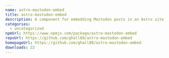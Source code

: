 ```yaml
---
name: astro-mastodon-embed
title: astro-mastodon-embed
description: A component for embedding Mastodon posts in an Astro site.
categories:
  - uncategorized
npmUrl: https://www.npmjs.com/package/astro-mastodon-embed
repoUrl: https://github.com/ghall89/astro-mastodon-embed
homepageUrl: https://github.com/ghall89/astro-mastodon-embed
downloads: 22
---
```

